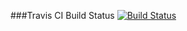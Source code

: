 ###Travis CI Build Status 
[![Build Status](https://travis-ci.com/gognamunish/student_enrollment.svg?branch=master)](https://travis-ci.com/gognamunish/student_enrollment)

